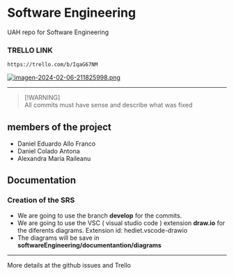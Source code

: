 # Software Engineering
UAH repo for Software Engineering 
### TRELLO LINK
```
https://trello.com/b/IqaG67NM
```
[![imagen-2024-02-06-211825998.png](https://i.postimg.cc/Ls5WMtsb/imagen-2024-02-06-211825998.png)](https://postimg.cc/FftpyJ3y)
___

> [!WARNING]\
> All commits must have sense and describe what was fixed

## members of the project
- Daniel Eduardo Allo Franco
- Daniel Colado Antona
- Alexandra María Raileanu

## Documentation

### Creation of the SRS
- We are going to use the branch **develop** for the commits.
- We are going to use the VSC ( visual studio code ) extension **draw.io** for the diferents diagrams. Extension id: hediet.vscode-drawio
- The diagrams will be save in **softwareEngineering/documentantion/diagrams**
___
More details at the github issues and Trello
